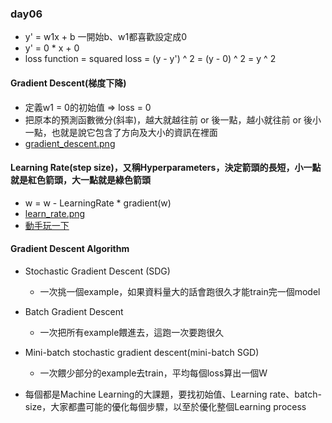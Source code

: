 ### day06

- y' = w1x + b
一開始b、w1都喜歡設定成0
- y' = 0 * x + 0
- loss function = squared loss = (y - y') ^ 2 = (y - 0) ^ 2 = y ^ 2

#### Gradient Descent(梯度下降)
- 定義w1 = 0的初始值 => loss = 0
- 把原本的預測函數微分(斜率)，越大就越往前 or 後一點，越小就往前 or 後小一點，也就是說它包含了方向及大小的資訊在裡面
- [gradient_descent.png](gradient_descent.png) 

#### Learning Rate(step size)，又稱Hyperparameters，決定箭頭的長短，小一點就是紅色箭頭，大一點就是綠色箭頭
- w = w - LearningRate * gradient(w)
- [learn_rate.png](learn_rate.png) 
- [動手玩一下](https://developers.google.com/machine-learning/crash-course/fitter/graph)

#### Gradient Descent Algorithm
- Stochastic Gradient Descent (SDG)
    - 一次挑一個example，如果資料量大的話會跑很久才能train完一個model
- Batch Gradient Descent
    - 一次把所有example餵進去，這跑一次要跑很久
- Mini-batch stochastic gradient descent(mini-batch SGD)
    - 一次餵少部分的example去train，平均每個loss算出一個W

- 每個都是Machine Learning的大課題，要找初始值、Learning rate、batch-size，大家都盡可能的優化每個步驟，以至於優化整個Learning process 